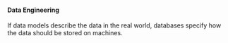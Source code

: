 #### Data Engineering 

If data models describe the data in the real world, databases specify how the data should be stored on machines. 